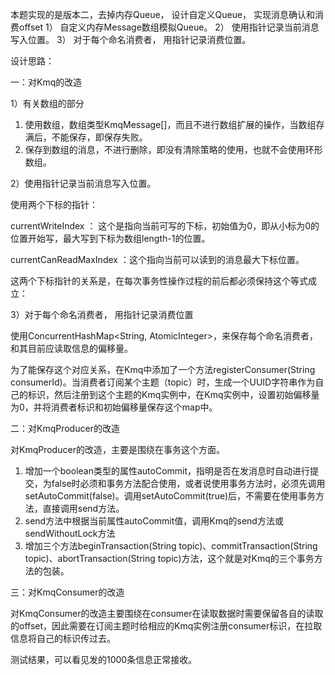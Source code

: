 本题实现的是版本二，去掉内存Queue， 设计自定义Queue， 实现消息确认和消费offset
1） 自定义内存Message数组模拟Queue。
2） 使用指针记录当前消息写入位置。
3） 对于每个命名消费者， 用指针记录消费位置。  

设计思路：

一：对Kmq的改造

1）有关数组的部分

1.  使用数组，数组类型KmqMessage[]，而且不进行数组扩展的操作，当数组存满后，不能保存，即保存失败。
2. 保存到数组的消息，不进行删除，即没有清除策略的使用，也就不会使用环形数组。

2）使用指针记录当前消息写入位置。

使用两个下标的指针：

currentWriteIndex ： 这个是指向当前可写的下标，初始值为0，即从小标为0的位置开始写，最大写到下标为数组length-1的位置。

currentCanReadMaxIndex ：这个指向当前可以读到的消息最大下标位置。

这两个下标指针的关系是，在每次事务性操作过程的前后都必须保持这个等式成立：

3）对于每个命名消费者， 用指针记录消费位置

使用ConcurrentHashMap<String, AtomicInteger>，来保存每个命名消费者，和其目前应读取信息的偏移量。

为了能保存这个对应关系，在Kmq中添加了一个方法registerConsumer(String consumerId)。当消费者订阅某个主题（topic）时，生成一个UUID字符串作为自己的标识，然后注册到这个主题的Kmq实例中，在Kmq实例中，设置初始偏移量为0，并将消费者标识和初始偏移量保存这个map中。


二：对KmqProducer的改造

对KmqProducer的改造，主要是围绕在事务这个方面。

1. 增加一个boolean类型的属性autoCommit，指明是否在发消息时自动进行提交，为false时必须和事务方法配合使用，或者说使用事务方法时，必须先调用setAutoCommit(false)。调用setAutoCommit(true)后，不需要在使用事务方法，直接调用send方法。
2. send方法中根据当前属性autoCommit值，调用Kmq的send方法或sendWithoutLock方法
3. 增加三个方法beginTransaction(String topic)、commitTransaction(String topic)、abortTransaction(String topic)方法，这个就是对Kmq的三个事务方法的包装。

三：对KmqConsumer的改造

对KmqConsumer的改造主要围绕在consumer在读取数据时需要保留各自的读取的offset，因此需要在订阅主题时给相应的Kmq实例注册consumer标识，在拉取信息将自己的标识传过去。


测试结果，可以看见发的1000条信息正常接收。